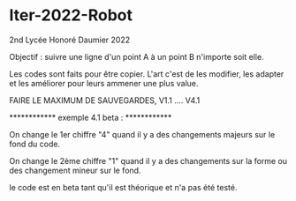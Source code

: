 # Iter-2022-Robot

2nd Lycée Honoré Daumier 2022

Objectif : suivre une ligne d'un point A à un point B n'importe soit elle.

Les codes sont faits pour être copier. L'art c'est de les modifier, les adapter et les améliorer pour leurs ammener une plus value.

FAIRE LE MAXIMUM DE SAUVEGARDES, V1.1 .... V4.1

************ exemple 4.1 beta : ************

On change le 1er chiffre "4" quand il y a des changements majeurs sur le fond du code.

On change le 2ème chiffre "1" quand il y a des changements sur la forme ou des changement mineur sur le fond.

le code est en beta tant qu'il est théorique et n'a pas été testé.

